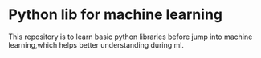 # Python lib for machine learning

This repository is to learn basic python libraries before jump into machine learning,which helps better understanding during ml.

